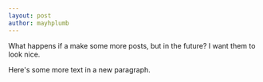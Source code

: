 ```yaml
---
layout: post
author: mayhplumb
---
```

What happens if a make some more posts, but in the future? I want them to look nice.<!--exerpt-->

Here's some more text in a new paragraph.